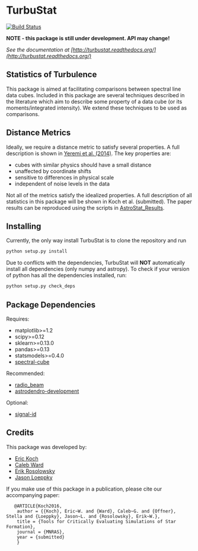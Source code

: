 TurbuStat
=========

[![Build Status](https://travis-ci.org/Astroua/TurbuStat.svg?branch=master)](https://travis-ci.org/Astroua/TurbuStat)

**NOTE - this package is still under development. API may change!**

*See the documentation at [http://turbustat.readthedocs.org/](http://turbustat.readthedocs.org/)*

Statistics of Turbulence
------------------------

This package is aimed at facilitating comparisons between spectral line data
cubes. Included in this package are several techniques described in the literature
which aim to describe some property of a data cube (or its moments/integrated intensity).
We extend these techniques to be used as comparisons.

Distance Metrics
----------------

Ideally, we require a distance metric to satisfy several properties. A full description
is shown in [Yeremi et al. (2014)](http://adsabs.harvard.edu/abs/2014ApJ...783...93Y).
The key properties are:
*   cubes with similar physics should have a small distance
*   unaffected by coordinate shifts
*   sensitive to differences in physical scale
*   independent of noise levels in the data

Not all of the metrics satisfy the idealized properties. A full description of all statistics in this package will be shown in Koch et al. (submitted). The paper results can be reproduced using the scripts in [AstroStat_Results](https://github.com/Astroua/AstroStat_Results).

Installing
----------

Currently, the only way install TurbuStat is to clone the repository and run
```python
python setup.py install
```
Due to conflicts with the dependencies, TurbuStat will **NOT** automatically install all
dependencies (only numpy and astropy). To check if your version of python has all the
dependencies installed, run:
```python
python setup.py check_deps
```

Package Dependencies
--------------------

Requires:

 *   matplotlib>=1.2
 *   scipy>=0.12
 *   sklearn>=0.13.0
 *   pandas>=0.13
 *   statsmodels>=0.4.0
 *   [spectral-cube](https://github.com/radio-astro-tools/spectral-cube)

Recommended:

 *   [radio_beam](https://github.com/radio-astro-tools/radio_beam)
 *   [astrodendro-development](https://github.com/dendrograms/astrodendro)

Optional:
 *   [signal-id](https://github.com/radio-astro-tools/signal-id)


Credits
-------

This package was developed by:

* [Eric Koch](https://github.com/e-koch)
* [Caleb Ward](https://github.com/Astrolebs)
* [Erik Rosolowsky](https://github.com/low-sky)
* [Jason Loeppky](https:/github.com/jloeppky)

If you make use of this package in a publication, please cite our accompanying paper:
```
   @ARTICLE{Koch2016,
    author = {{Koch}, Eric~W. and {Ward}, Caleb~G. and {Offner}, Stella and {Loeppky}, Jason~L. and {Rosolowsky}, Erik~W.},
    title = {Tools for Critically Evaluating Simulations of Star Formation},
    journal = {MNRAS},
    year = {submitted}
    }
```
